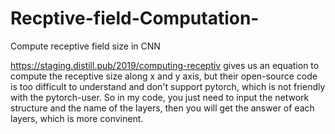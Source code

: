 # Recptive-field-Computation-
Compute receptive field size in CNN

https://staging.distill.pub/2019/computing-receptiv gives us an equation to compute the receptive size along x and y axis, but their open-source code is too difficult to understand and don't support pytorch, which is not friendly with the pytorch-user. So in my code, you just need to input the network structure and the name of the layers, then you will get the answer of each layers, which is more convinent.
